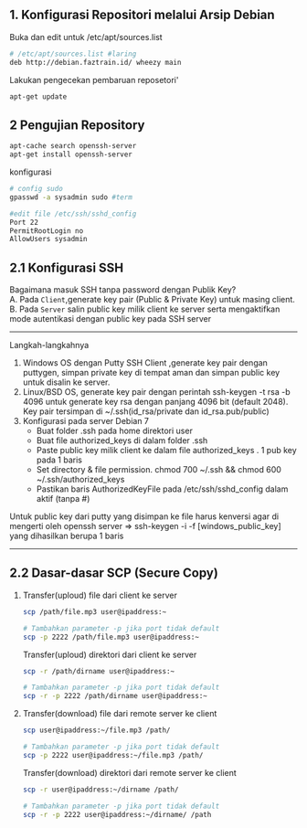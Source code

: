 ## 1. Konfigurasi Repositori melalui Arsip Debian
Buka dan edit untuk /etc/apt/sources.list
```sh file
# /etc/apt/sources.list #laring
deb http://debian.faztrain.id/ wheezy main
```

Lakukan pengecekan pembaruan reposetori'
```sh
apt-get update
```
## 2 Pengujian Repository
```sh term
apt-cache search openssh-server
apt-get install openssh-server
```
konfigurasi
```sh
# config sudo  
gpasswd -a sysadmin sudo #term

#edit file /etc/ssh/sshd_config
Port 22
PermitRootLogin no
AllowUsers sysadmin
```
## 2.1 Konfigurasi SSH
Bagaimana masuk SSH tanpa password dengan Publik Key?</br>
A. Pada ``Client``,generate key pair (Public & Private Key) untuk masing client.</br>
B. Pada ``Server`` salin public key milik client ke server serta mengaktifkan mode autentikasi dengan public key pada SSH server

--------------

Langkah-langkahnya

1. Windows OS dengan Putty SSH Client
    ,generate key pair dengan puttygen, simpan private key di tempat aman dan simpan public key untuk disalin ke server.
2. Linux/BSD OS, generate key pair dengan perintah ssh-keygen -t rsa -b 4096 untuk generate key rsa dengan panjang 4096 bit (default 2048). Key pair tersimpan di ~/.ssh(id_rsa/private dan id_rsa.pub/public)
3. Konfigurasi pada server Debian 7
    - Buat folder .ssh pada home direktori user
    - Buat file authorized_keys di dalam folder .ssh
    - Paste public key milik client ke dalam file authorized_keys . 1 pub key pada 1 baris
    - Set directory & file permission. chmod 700 ~/.ssh && chmod 600 ~/.ssh/authorized_keys
    - Pastikan baris AuthorizedKeyFile pada /etc/ssh/sshd_config dalam aktif (tanpa #)

Untuk public key dari putty yang disimpan ke file harus kenversi agar di mengerti oleh openssh server => ssh-keygen -i -f [windows_public_key] yang dihasilkan berupa 1 baris 

--------------
## 2.2 Dasar-dasar SCP (Secure Copy)
1. Transfer(uploud) file dari client ke server<br>
    ```sh
    scp /path/file.mp3 user@ipaddress:~

    # Tambahkan parameter -p jika port tidak default
    scp -p 2222 /path/file.mp3 user@ipaddress:~
    ```
    Transfer(uploud) direktori dari client ke server<br>
    ```sh
    scp -r /path/dirname user@ipaddress:~

    # Tambahkan parameter -p jika port tidak default
    scp -r -p 2222 /path/dirname user@ipaddress:~ 
    ```
2. Transfer(download) file dari remote server ke client<br>
    ```sh
    scp user@ipaddress:~/file.mp3 /path/ 

    # Tambahkan parameter -p jika port tidak default
    scp -p 2222 user@ipaddress:~/file.mp3 /path/ 
    ```
    Transfer(download) direktori dari remote server ke client<br>
    ```sh
    scp -r user@ipaddress:~/dirname /path/

    # Tambahkan parameter -p jika port tidak default
    scp -r -p 2222 user@ipaddress:~/dirname/ /path  
    ```